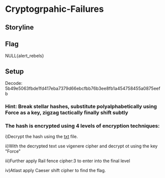 # Cryptogrpahic-Failures

## Storyline 

## Flag 
NULL{alert_rebels}

## Setup 
Decode: 5b49e5063fbde1fd417eba7379d66ebcfbb76b3ee8fb1a454758455a0875eefb

### Hint: Break stellar hashes, substitute polyalphabetically using Force as a key, zigzag tactically finally shift subtly

### The hash is encrypted using 4 levels of encryption techniques:

i)Decrypt the hash using the [txt](https://github.com/NullChapter/Rebel-Alliance-CTF/blob/main/4.Cryptogrpahic-Failures/common.txt) file.

ii)With the decrypted text use vigenere cipher and decrypt ot using the key "Force"

iii)Further apply Rail fence cipher:3 to enter into the final level

iv)Atlast apply Caeser shift cipher to find the flag.
